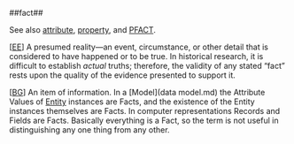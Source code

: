 ##fact##

See also [attribute](attribute.md), [property](property.md), and [PFACT](PFACT.md).

\[[EE](SOURCES.md#EE)\]  A presumed reality—an event, circumstance, or other detail that is considered to have happened or to be true. In historical research, it is difficult to establish *actual* truths; therefore, the validity of any stated “fact” rests upon the quality of the evidence presented to support it.

\[[BG](SOURCES.md#BG)\] An item of information. In a [Model](data model.md) the Attribute Values of [Entity](entity.md) instances are Facts, and the existence of the Entity instances themselves are Facts. In computer representations Records and Fields are Facts. Basically everything is a Fact, so the term is not useful in distinguishing any one thing from any other.
